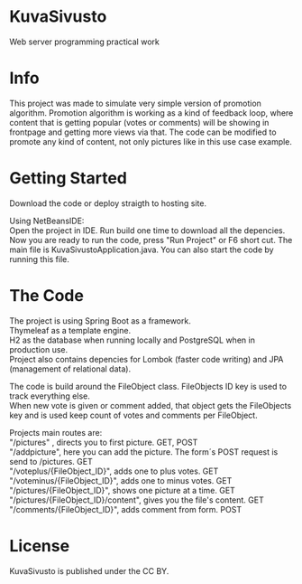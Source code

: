 # KuvaSivusto
Web server programming practical work
# Info
This project was made to simulate very simple version of promotion algorithm. Promotion algorithm is working as a kind of feedback loop, where content that is getting popular (votes or comments) will be showing in frontpage and getting more views via that.
The code can be modified to promote any kind of content, not only pictures like in this use case example.
# Getting Started
Download the code or deploy straigth to hosting site.             
         
Using NetBeansIDE:                  
Open the project in IDE. Run build one time to download all the depencies. Now you are ready to run the code, press "Run Project" or F6 short cut. The main file is KuvaSivustoApplication.java. You can also start the code by running this file.
# The Code
The project is using Spring Boot as a framework.           
Thymeleaf as a template engine.                              
H2 as the database when running locally and PostgreSQL when in production use.              
Project also contains depencies for Lombok (faster code writing) and JPA (management of relational data).             
                   
The code is build around the FileObject class. FileObjects ID key is used to track everything else.                  
When new vote is given or comment added, that object gets the FileObjects key and is used keep count of votes and comments per FileObject.          

Projects main routes are:                                
    "/pictures" , directs you to first picture. GET, POST                         
    "/addpicture", here you can add the picture. The form´s POST request is send to /pictures. GET                        
    "/voteplus/{FileObject_ID}", adds one to plus votes. GET                             
    "/voteminus/{FileObject_ID}", adds one to minus votes. GET                                
    "/pictures/{FileObject_ID}", shows one picture at a time. GET                             
    "/pictures/{FileObject_ID}/content", gives you the file's content. GET                             
    "/comments/{FileObject_ID}", adds comment from form. POST                          
# License
KuvaSivusto is published under the CC BY.

